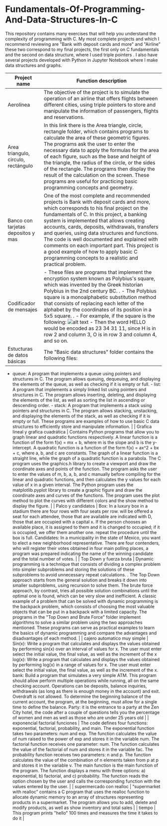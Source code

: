 # Fundamentals-Of-Programming-And-Data-Structures-In-C
This repository contains many exercises that will help you understand the complexity of programming with C.
My most complete projects and which I recommend reviewing are "Bank with deposit cards and more" and "Airline" these two correspond to my final projects, the first only on C fundamentals and the second on data structure, where I used triple pointers .
I also have several projects developed with Python in Jupyter Notebook where I make data structures and graphs.

| Project name | Function description |
|---|---|
| Aerolínea | The objective of the project is to simulate the operation of an airline that offers flights between different cities, using triple pointers to store and manipulate the information of passengers, flights and reservations. |
| Area triangulo, circulo, rectángulo  | In this link there is the Area triangle, circle, rectangle folder, which contains programs to calculate the area of these geometric figures. The programs ask the user to enter the necessary data to apply the formulas for the area of each figure, such as the base and height of the triangle, the radius of the circle, or the sides of the rectangle. The programs then display the result of the calculation on the screen. These programs are useful for practicing basic programming concepts and geometry. |
| Banco con tarjetas depositos y mas | One of the most complete and recommended projects is Bank with deposit cards and more, which corresponds to his final project on the fundamentals of C. In this project, a banking system is implemented that allows creating accounts, cards, deposits, withdrawals, transfers and queries, using data structures and functions. The code is well documented and explained with comments on each important part. This project is a good example of how to apply basic C programming concepts to a realistic and practical problem. |
| Codificador de mensajes | - These files are programs that implement the encryption system known as Polybius's square, which was invented by the Greek historian Polybius in the 2nd century BC. . - The Polybius square is a monoalphabetic substitution method that consists of replacing each letter of the alphabet by the coordinates of its position in a 5x5 square. . - For example, if the square is the following: ![alt text](https://miro.medium.com/max/518/1*PyDyJFBNXOeSvfpUbs7GUA.png) - Then the word HELLO would be encoded as 23 34 31 11, since H is in row 2 and column 3, O is in row 3 and column 4, and so on.|
| Estucturas de datos básicas | The "Basic data structures" folder contains the following files:
- queue: A program that implements a queue using pointers and structures in C. The program allows queuing, dequeuing, and displaying the elements of the queue, as well as checking if it is empty or full. - list: A program that implements a simply linked list using pointers and structures in C. The program allows inserting, deleting, and displaying the elements of the list, as well as sorting the list in ascending or descending order. - stack: A program that implements a stack using pointers and structures in C. The program allows stacking, unstacking, and displaying the elements of the stack, as well as checking if it is empty or full.
These programs are examples of how to use basic C data structures to efficiently store and manipulate information. |
| Grafica lineal y grafica cuadrática | Contains Python programs that allow you to graph linear and quadratic functions respectively. A linear function is a function of the form f(x) = mx + b, where m is the slope and b is the y-intercept. A quadratic function is a function of the form f(x) = ax^2 + bx + c, where a, b, and c are constants. The graph of a linear function is a straight line, while the graph of a quadratic function is a parabola.
The C program uses the graphics.h library to create a viewport and draw the coordinate axes and points of the function. The program asks the user to enter the values of m, b, a, b, and c manually before compiling for the linear and quadratic functions, and then calculates the y values for each value of x in a given interval. The Python program uses the matplotlib.pyplot library to create a graphic figure and draw the coordinate axes and curves of the functions. The program uses the plot method to plot the curves with different colors and the show method to display the figure. |
| Palco y candidatos | Box: In a luxury box in a stadium there are four rows with four seats per row. will be offered
a seat for each attendee, those that are available are indicated with D, those that are occupied with a capital x.
If the person chooses an available place, it is assigned to them and it is changed to occupied; if it is occupied, we offer them another one. repeat the
procedure until the box is full.
Candidates: In a municipality in the state of Mexico, you want to elect a new neighborhood representative. There are four contenders, who will register their votes obtained in four main polling places, a program was prepared indicating the name of the winning candidate and the total number of votes. |
| Top Down y fuerza bruta | Dynamic programming is a technique that consists of dividing a complex problem into simpler subproblems and storing the solutions of these subproblems to avoid unnecessary repeat calculations. . The Top Down approach starts from the general solution and breaks it down into smaller subproblems, using recursion to solve them. The brute force approach, by contrast, tries all possible solution combinations until the optimal one is found, which can be very slow and inefficient. A classic example of a problem that can be solved with dynamic programming is the backpack problem, which consists of choosing the most valuable objects that can be put in a backpack with a limited capacity. The programs in the "Top Down and Brute Force" folder implement algorithms to solve a similar problem using the two approaches mentioned. These programs can serve as practical examples to learn the basics of dynamic programming and compare the advantages and disadvantages of each method. |
| cajero automatico muy simple | Sin(x): Write a program that calculates and displays the values obtained by performing
sin(x) over an interval of values for x. The user must enter select the
initial value, the final value, as well as the increment of the x
log(x): Write a program that calculates and displays the values obtained by performing
log(x) in a range of values for x. The user must enter select the
initial value, the final value, as well as the increment of the x.
bank: Build a program that simulates a very simple ATM. This program should allow
perform multiple operations while running, all on the same checking account.
Operations can be deposits, balance inquiries, withdrawals (as long as there is
  enough money in the account) and exit. Overdraft is not allowed. To determine the beginning balance
  of the current account, the program, at the beginning, must allow for a single time to define the balance.
Party: it is the entrance to a party at the Zen City hotel, the code after a couple of questions tells you the percentage of women and men as well as those who are under 25 years old |
| exponencial factorial funciones | The code defines four functions: exponential, factorial, probability, and main. The exponential function takes two parameters: num and exp. The function calculates the value of num raised to the power of exp and stores it in the variable num. The factorial function receives one parameter: num. The function calculates the value of the factorial of num and stores it in the variable fac. The probability function receives two parameters: n and p. The function calculates the value of the combination of n elements taken from p at p and stores it in the variable v. The main function is the main function of the program. The function displays a menu with three options: a) exponential, b) factorial, and c) probability. The function reads the option chosen by the user and calls the corresponding function with the values entered by the user. |
| supermercado con realloc | “supermarket with realloc” contains a C program that uses the realloc function to allocate dynamic memory to an array of structures representing products in a supermarket. The program allows you to add, delete and modify products, as well as show inventory and total sales |
| tiempo | This program prints "hello" 100 times and measures the time it takes to do it |







